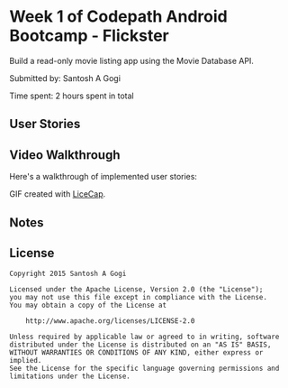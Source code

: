 # Week 1 of Codepath Android Bootcamp - Flickster

Build a read-only movie listing app using the Movie Database API.

Submitted by: Santosh A Gogi

Time spent: 2 hours spent in total

## User Stories




## Video Walkthrough 

Here's a walkthrough of implemented user stories:


GIF created with [LiceCap](http://www.cockos.com/licecap/).

## Notes


## License

    Copyright 2015 Santosh A Gogi

    Licensed under the Apache License, Version 2.0 (the "License");
    you may not use this file except in compliance with the License.
    You may obtain a copy of the License at

        http://www.apache.org/licenses/LICENSE-2.0

    Unless required by applicable law or agreed to in writing, software
    distributed under the License is distributed on an "AS IS" BASIS,
    WITHOUT WARRANTIES OR CONDITIONS OF ANY KIND, either express or implied.
    See the License for the specific language governing permissions and
    limitations under the License.
